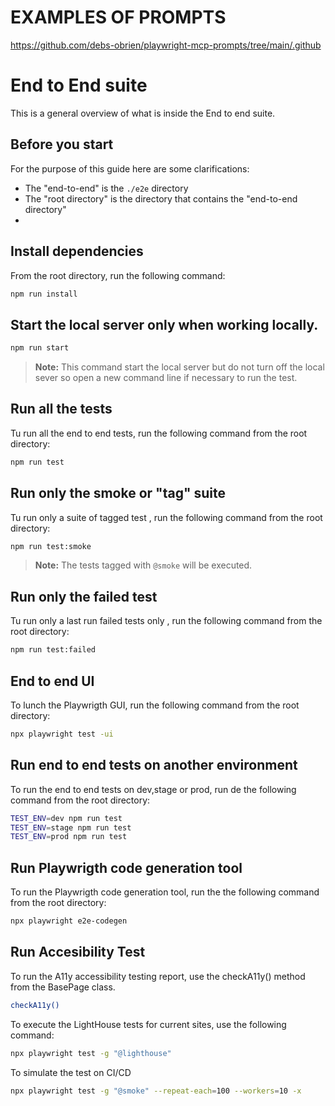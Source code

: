 # EXAMPLES OF PROMPTS
https://github.com/debs-obrien/playwright-mcp-prompts/tree/main/.github 

# End to End suite

This is a general overview of what is inside the End to end suite.

## Before you start

For the purpose of this guide here are some clarifications:

- The "end-to-end" is the `./e2e` directory
- The "root directory" is the directory that contains the "end-to-end directory"
-

## Install dependencies

From the root directory, run the following command:

```bash
npm run install
```

## Start the local server only when working locally.

```bash
npm run start
```

> **Note:** This command start the local server but do not turn off the local sever so open a new command line if necessary to run the test.

## Run all the tests

Tu run all the end to end tests, run the following command from the root directory:

```bash
npm run test
```

## Run only the smoke or "tag" suite

Tu run only a suite of tagged test , run the following command from the root directory:

```bash
npm run test:smoke
```

> **Note:** The tests tagged with `@smoke` will be executed.

## Run only the failed test

Tu run only a last run failed tests only , run the following command from the root directory:

```bash
npm run test:failed
```

## End to end UI

To lunch the Playwrigth GUI, run the following command from the root directory:

```bash
npx playwright test -ui
```

## Run end to end tests on another environment

To run the end to end tests on dev,stage or prod, run de the following command from the root directory:

```bash
TEST_ENV=dev npm run test
TEST_ENV=stage npm run test
TEST_ENV=prod npm run test
```

## Run Playwrigth code generation tool

To run the Playwrigth code generation tool, run the the following command from the root directory:

```bash
npx playwright e2e-codegen
```

## Run Accesibility Test

To run the A11y accessibility testing report, use the checkA11y() method from the BasePage class.

```bash
checkA11y()
```

To execute the LightHouse tests for current sites, use the following command:

```bash
npx playwright test -g "@lighthouse"
```

To simulate the test on CI/CD

```bash
npx playwright test -g "@smoke" --repeat-each=100 --workers=10 -x
```
